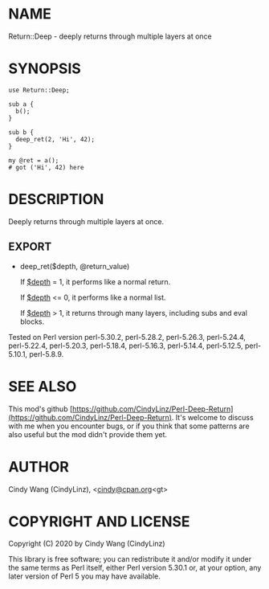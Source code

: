 # NAME

Return::Deep - deeply returns through multiple layers at once

# SYNOPSIS

    use Return::Deep;

    sub a {
      b();
    }

    sub b {
      deep_ret(2, 'Hi', 42);
    }

    my @ret = a();
    # got ('Hi', 42) here

# DESCRIPTION

Deeply returns through multiple layers at once.

## EXPORT

- deep\_ret($depth, @return\_value)

    If [$depth](https://metacpan.org/pod/%24depth) = 1, it performs like a normal return.

    If [$depth](https://metacpan.org/pod/%24depth) <= 0, it performs like a normal list.

    If [$depth](https://metacpan.org/pod/%24depth) > 1, it returns through many layers, including subs and eval blocks.

Tested on Perl version perl-5.30.2, perl-5.28.2, perl-5.26.3, perl-5.24.4, perl-5.22.4, perl-5.20.3, perl-5.18.4, perl-5.16.3, perl-5.14.4, perl-5.12.5, perl-5.10.1, perl-5.8.9.

# SEE ALSO

This mod's github [https://github.com/CindyLinz/Perl-Deep-Return](https://github.com/CindyLinz/Perl-Deep-Return).
It's welcome to discuss with me when you encounter bugs, or
if you think that some patterns are also useful but the mod didn't provide them yet.

# AUTHOR

Cindy Wang (CindyLinz), &lt;cindy@cpan.org&lt;gt>

# COPYRIGHT AND LICENSE

Copyright (C) 2020 by Cindy Wang (CindyLinz)

This library is free software; you can redistribute it and/or modify
it under the same terms as Perl itself, either Perl version 5.30.1 or,
at your option, any later version of Perl 5 you may have available.
